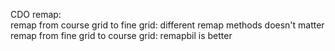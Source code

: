 CDO remap:   
remap from course grid to fine grid: different remap methods doesn't matter   
remap from fine grid to course grid: remapbil is better
